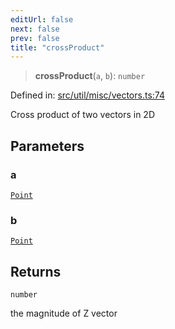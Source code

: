 ```yaml
---
editUrl: false
next: false
prev: false
title: "crossProduct"
---
```


> **crossProduct**(`a`, `b`): `number`

Defined in: [src/util/misc/vectors.ts:74](https://github.com/fabricjs/fabric.js/blob/fea1b29b7495d9634e300bd4bfa43de097745805/src/util/misc/vectors.ts#L74)

Cross product of two vectors in 2D

## Parameters

### a

[`Point`](/api/classes/point/)

### b

[`Point`](/api/classes/point/)

## Returns

`number`

the magnitude of Z vector
